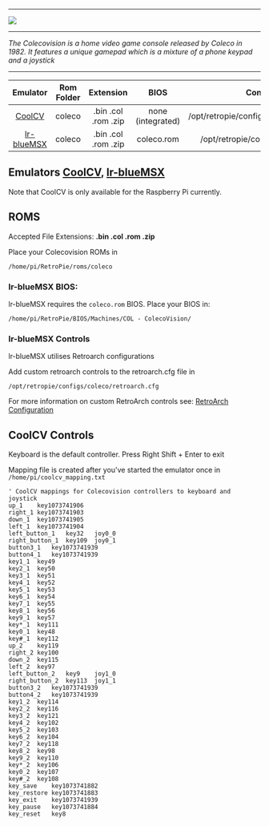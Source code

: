 ***
![](https://upload.wikimedia.org/wikipedia/en/thumb/9/9a/COLECO_VISION_LOGO.svg/782px-COLECO_VISION_LOGO.svg.png)
***
_The Colecovision is a home video game console released by Coleco in 1982. It features a unique gamepad which is a mixture of  a phone keypad and a joystick_
***

| Emulator | Rom Folder | Extension | BIOS |  Controller Config |
| :---: | :---: | :---: | :---: | :---: |
| [CoolCV](http://atariage.com/forums/topic/240800-coolcv-emulator-for-mac-os-x-linux-windows-and-raspberry/page-1) | coleco  | .bin .col .rom .zip | none (integrated) | /opt/retropie/configs/coleco/coolcv_mapping.txt |
| [lr-blueMSX](https://github.com/libretro/blueMSX-libretro) | coleco  | .bin .col .rom .zip | coleco.rom | /opt/retropie/configs/coleco/retroarch.cfg |

## Emulators [CoolCV](http://atariage.com/forums/topic/240800-coolcv-emulator-for-mac-os-x-linux-windows-and-raspberry/page-1), [lr-blueMSX](https://github.com/libretro/blueMSX-libretro)

Note that CoolCV is only available for the Raspberry Pi currently.

## ROMS

Accepted File Extensions: **.bin .col .rom .zip**

Place your Colecovision ROMs in
```
/home/pi/RetroPie/roms/coleco
```


### lr-blueMSX BIOS:

lr-blueMSX requires the `coleco.rom` BIOS. Place your BIOS in:
```
/home/pi/RetroPie/BIOS/Machines/COL - ColecoVision/
```

### lr-blueMSX Controls

lr-blueMSX utilises Retroarch configurations

Add custom retroarch controls to the retroarch.cfg file in
```shell
/opt/retropie/configs/coleco/retroarch.cfg
```
For more information on custom RetroArch controls see: [RetroArch Configuration](RetroArch-Configuration)

## CoolCV Controls

Keyboard is the default controller. Press Right Shift + Enter to exit

Mapping file is created after you've started the emulator once in `/home/pi/coolcv_mapping.txt`

```
' CoolCV mappings for Colecovision controllers to keyboard and joystick
up_1	key1073741906
right_1	key1073741903
down_1	key1073741905
left_1	key1073741904
left_button_1	key32	joy0_0
right_button_1	key109	joy0_1
button3_1	key1073741939
button4_1	key1073741939
key1_1	key49
key2_1	key50
key3_1	key51
key4_1	key52
key5_1	key53
key6_1	key54
key7_1	key55
key8_1	key56
key9_1	key57
key*_1	key111
key0_1	key48
key#_1	key112
up_2	key119
right_2	key100
down_2	key115
left_2	key97
left_button_2	key9	joy1_0
right_button_2	key113	joy1_1
button3_2	key1073741939
button4_2	key1073741939
key1_2	key114
key2_2	key116
key3_2	key121
key4_2	key102
key5_2	key103
key6_2	key104
key7_2	key118
key8_2	key98
key9_2	key110
key*_2	key106
key0_2	key107
key#_2	key108
key_save	key1073741882
key_restore	key1073741883
key_exit	key1073741939
key_pause	key1073741884
key_reset	key8
```


